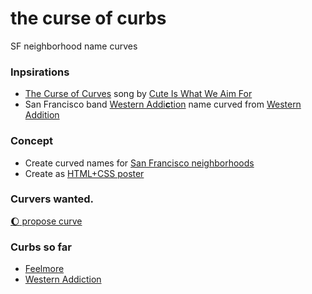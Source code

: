 # the curse of curbs
SF neighborhood name curves

### Inpsirations
- [The Curse of Curves](https://genius.com/Cute-is-what-we-aim-for-the-curse-of-curves-lyrics) song by [Cute Is What We Aim For](https://open.spotify.com/artist/7AsPubxWM5tfW4hTZEL3aP)
- San Francisco band [Western Addi<b>c</b>tion](https://westernaddiction.bandcamp.com) name curved from [Western Addition](https://en.wikipedia.org/wiki/Western_Addition,_San_Francisco)

### Concept
- Create curved names for [San Francisco neighborhoods](https://en.wikipedia.org/wiki/List_of_neighborhoods_in_San_Francisco)
- Create as [HTML+CSS poster](https://s9a.github.io/curbs)

### Curvers wanted.

[:moon: propose curve](../../issues/new)

### Curbs so far
- [Feelmore](../../issues/4)
- [Western Addiction](../../issues/3)
